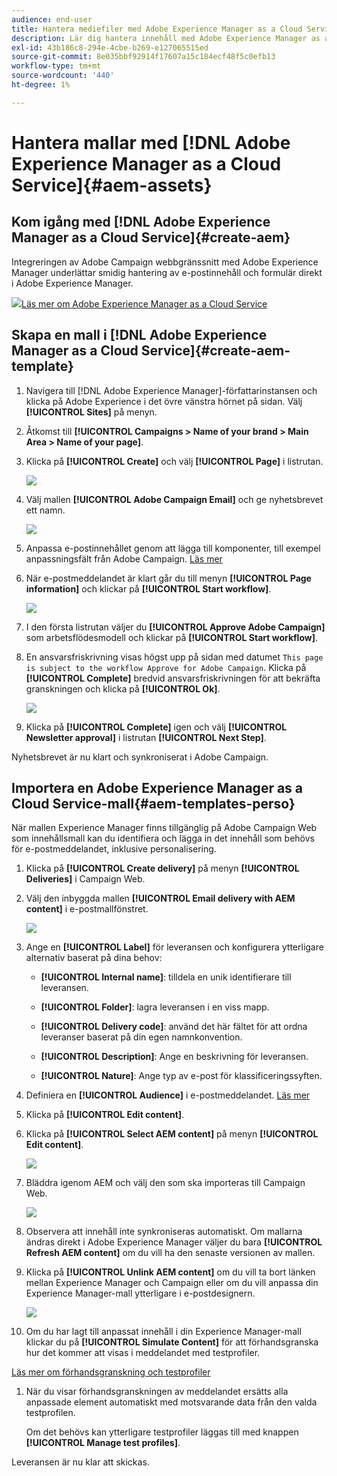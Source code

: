 ```yaml
---
audience: end-user
title: Hantera mediefiler med Adobe Experience Manager as a Cloud Service
description: Lär dig hantera innehåll med Adobe Experience Manager as a Cloud Service
exl-id: 43b186c8-294e-4cbe-b269-e127065515ed
source-git-commit: 8e035bbf92914f17607a15c184ecf48f5c0efb13
workflow-type: tm+mt
source-wordcount: '440'
ht-degree: 1%

---
```


# Hantera mallar med [!DNL Adobe Experience Manager as a Cloud Service]{#aem-assets}

## Kom igång med [!DNL Adobe Experience Manager as a Cloud Service]{#create-aem}

Integreringen av Adobe Campaign webbgränssnitt med Adobe Experience Manager underlättar smidig hantering av e-postinnehåll och formulär direkt i Adobe Experience Manager.

![](assets/do-not-localize/book.png)[Läs mer om Adobe Experience Manager as a Cloud Service](https://experienceleague.adobe.com/docs/experience-manager-cloud-service/content/sites/authoring/getting-started/quick-start.html?lang=en)

## Skapa en mall i [!DNL Adobe Experience Manager as a Cloud Service]{#create-aem-template}

1. Navigera till [!DNL Adobe Experience Manager]-författarinstansen och klicka på Adobe Experience i det övre vänstra hörnet på sidan. Välj **[!UICONTROL Sites]** på menyn.

1. Åtkomst till **[!UICONTROL Campaigns > Name of your brand > Main Area > Name of your page]**.

1. Klicka på **[!UICONTROL Create]** och välj **[!UICONTROL Page]** i listrutan.

   ![](assets/aem_1.png)

1. Välj mallen **[!UICONTROL Adobe Campaign Email]** och ge nyhetsbrevet ett namn.

   ![](assets/aem_2.png)

1. Anpassa e-postinnehållet genom att lägga till komponenter, till exempel anpassningsfält från Adobe Campaign. [Läs mer](https://experienceleague.adobe.com/docs/experience-manager-65/content/sites/authoring/aem-adobe-campaign/campaign.html?lang=en#editing-email-content)

1. När e-postmeddelandet är klart går du till menyn **[!UICONTROL Page information]** och klickar på **[!UICONTROL Start workflow]**.

   ![](assets/aem_3.png)

1. I den första listrutan väljer du **[!UICONTROL Approve Adobe Campaign]** som arbetsflödesmodell och klickar på **[!UICONTROL Start workflow]**.

1. En ansvarsfriskrivning visas högst upp på sidan med datumet `This page is subject to the workflow Approve for Adobe Campaign`. Klicka på **[!UICONTROL Complete]** bredvid ansvarsfriskrivningen för att bekräfta granskningen och klicka på **[!UICONTROL Ok]**.

   ![](assets/aem_4.png)

1. Klicka på **[!UICONTROL Complete]** igen och välj **[!UICONTROL Newsletter approval]** i listrutan **[!UICONTROL Next Step]**.

Nyhetsbrevet är nu klart och synkroniserat i Adobe Campaign.

## Importera en Adobe Experience Manager as a Cloud Service-mall{#aem-templates-perso}

När mallen Experience Manager finns tillgänglig på Adobe Campaign Web som innehållsmall kan du identifiera och lägga in det innehåll som behövs för e-postmeddelandet, inklusive personalisering.

1. Klicka på **[!UICONTROL Create delivery]** på menyn **[!UICONTROL Deliveries]** i Campaign Web.

1. Välj den inbyggda mallen **[!UICONTROL Email delivery with AEM content]** i e-postmallfönstret.

   ![](assets/aem_5.png)

1. Ange en **[!UICONTROL Label]** för leveransen och konfigurera ytterligare alternativ baserat på dina behov:

   * **[!UICONTROL Internal name]**: tilldela en unik identifierare till leveransen.

   * **[!UICONTROL Folder]**: lagra leveransen i en viss mapp.

   * **[!UICONTROL Delivery code]**: använd det här fältet för att ordna leveranser baserat på din egen namnkonvention.

   * **[!UICONTROL Description]**: Ange en beskrivning för leveransen.

   * **[!UICONTROL Nature]**: Ange typ av e-post för klassificeringssyften.

1. Definiera en **[!UICONTROL Audience]** i e-postmeddelandet. [Läs mer](../email/create-email.md#define-audience)

1. Klicka på **[!UICONTROL Edit content]**.

1. Klicka på **[!UICONTROL Select AEM content]** på menyn **[!UICONTROL Edit content]**.

   ![](assets/aem_6.png)

1. Bläddra igenom AEM och välj den som ska importeras till Campaign Web.

   ![](assets/aem_8.png)

1. Observera att innehåll inte synkroniseras automatiskt. Om mallarna ändras direkt i Adobe Experience Manager väljer du bara **[!UICONTROL Refresh AEM content]** om du vill ha den senaste versionen av mallen.

1. Klicka på **[!UICONTROL Unlink AEM content]** om du vill ta bort länken mellan Experience Manager och Campaign eller om du vill anpassa din Experience Manager-mall ytterligare i e-postdesignern.

   ![](assets/aem_9.png)

1. Om du har lagt till anpassat innehåll i din Experience Manager-mall klickar du på **[!UICONTROL Simulate Content]** för att förhandsgranska hur det kommer att visas i meddelandet med testprofiler.

[Läs mer om förhandsgranskning och testprofiler](../preview-test/preview-content.md)

1. När du visar förhandsgranskningen av meddelandet ersätts alla anpassade element automatiskt med motsvarande data från den valda testprofilen.

   Om det behövs kan ytterligare testprofiler läggas till med knappen **[!UICONTROL Manage test profiles]**.

Leveransen är nu klar att skickas.
